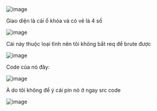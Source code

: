 ![image](https://github.com/user-attachments/assets/a77c2d4d-f4bc-41e8-b11e-47b29d874152)

Giao diện là cái ổ khóa và có vẻ là 4 số

![image](https://github.com/user-attachments/assets/da343a5f-8838-472d-b705-151b32cf8de9)

Cái này thuộc loại tĩnh nên tôi không bắt req để brute được 

![image](https://github.com/user-attachments/assets/98461764-bb45-4c86-a93c-a9e13fcef2f2)

Code của nó đây:

![image](https://github.com/user-attachments/assets/9fa00da9-ac80-4cf8-9f6f-66e9c73664a1)

À do tôi không để ý cái pin nó ở ngay src code

![image](https://github.com/user-attachments/assets/2b8f5368-5d46-4b6e-b116-3daec2f2691a)
